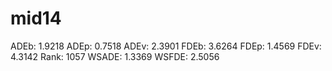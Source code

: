 # mid14

ADEb: 1.9218
ADEp: 0.7518
ADEv: 2.3901
FDEb: 3.6264
FDEp: 1.4569
FDEv: 4.3142
Rank: 1057
WSADE: 1.3369
WSFDE: 2.5056